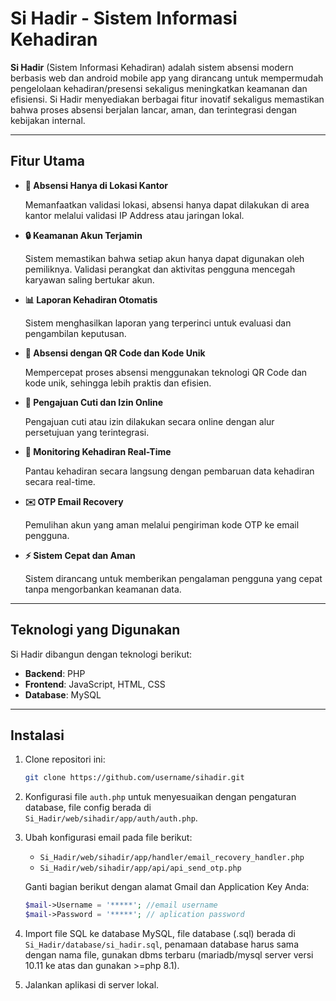 # Si Hadir - Sistem Informasi Kehadiran

**Si Hadir** (Sistem Informasi Kehadiran) adalah sistem absensi modern berbasis web dan android mobile app yang dirancang untuk mempermudah pengelolaan kehadiran/presensi sekaligus meningkatkan keamanan dan efisiensi. Si Hadir menyediakan berbagai fitur inovatif sekaligus memastikan bahwa proses absensi berjalan lancar, aman, dan terintegrasi dengan kebijakan internal.

---

## Fitur Utama

- **📍 Absensi Hanya di Lokasi Kantor**

  Memanfaatkan validasi lokasi, absensi hanya dapat dilakukan di area kantor  melalui validasi IP Address atau jaringan lokal.

  

- **🔒 Keamanan Akun Terjamin**

  Sistem memastikan bahwa setiap akun hanya dapat digunakan oleh pemiliknya. Validasi perangkat dan aktivitas pengguna mencegah karyawan saling bertukar akun.

  

- **📊 Laporan Kehadiran Otomatis**

  Sistem menghasilkan laporan yang terperinci untuk evaluasi dan pengambilan keputusan.

  

- **📱 Absensi dengan QR Code dan Kode Unik**

  Mempercepat proses absensi menggunakan teknologi QR Code dan kode unik, sehingga lebih praktis dan efisien.

  

- **📑 Pengajuan Cuti dan Izin Online**

  Pengajuan cuti atau izin dilakukan secara online dengan alur persetujuan yang terintegrasi.

  

- **👀 Monitoring Kehadiran Real-Time**

  Pantau kehadiran secara langsung dengan pembaruan data kehadiran secara real-time.

  

- **✉️ OTP Email Recovery**

  Pemulihan akun yang aman melalui pengiriman kode OTP ke email pengguna.

  

- **⚡ Sistem Cepat dan Aman**

  Sistem dirancang untuk memberikan pengalaman pengguna yang cepat tanpa mengorbankan keamanan data.

---

## Teknologi yang Digunakan

Si Hadir dibangun dengan teknologi berikut:
- **Backend**: PHP
- **Frontend**: JavaScript, HTML, CSS
- **Database**: MySQL

---
## Instalasi

1. Clone repositori ini:
   ```bash
   git clone https://github.com/username/sihadir.git
   ```
2. Konfigurasi file `auth.php` untuk menyesuaikan dengan pengaturan database, file config berada di `Si_Hadir/web/sihadir/app/auth/auth.php`.
3. Ubah konfigurasi email pada file berikut:
   - `Si_Hadir/web/sihadir/app/handler/email_recovery_handler.php`
   - `Si_Hadir/web/sihadir/app/api/api_send_otp.php`

   Ganti bagian berikut dengan alamat Gmail dan Application Key Anda:
   ```php
   $mail->Username = '*****'; //email username
   $mail->Password = '*****'; // aplication password
   ```

4. Import file SQL ke database MySQL, file database (.sql) berada di `Si_Hadir/database/si_hadir.sql`, penamaan database harus sama dengan nama file, gunakan dbms terbaru (mariadb/mysql server versi 10.11 ke atas dan gunakan >=php 8.1).
5. Jalankan aplikasi di server lokal.
